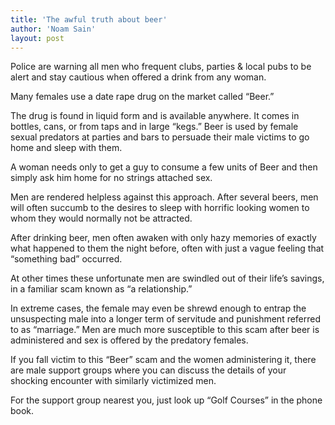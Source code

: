 ```yaml
---
title: 'The awful truth about beer'
author: 'Noam Sain'
layout: post
---
```


Police are warning all men who frequent clubs, parties &amp; local pubs to be alert and stay cautious when offered a drink from any woman.

Many females use a date rape drug on the market called “Beer.”

The drug is found in liquid form and is available anywhere. It comes in bottles, cans, or from taps and in large “kegs.” Beer is used by female sexual predators at parties and bars to persuade their male victims to go home and sleep with them.

A woman needs only to get a guy to consume a few units of Beer and then simply ask him home for no strings attached sex.

Men are rendered helpless against this approach. After several beers, men will often succumb to the desires to sleep with horrific looking women to whom they would normally not be attracted.

After drinking beer, men often awaken with only hazy memories of exactly what happened to them the night before, often with just a vague feeling that “something bad” occurred.

At other times these unfortunate men are swindled out of their life’s savings, in a familiar scam known as “a relationship.”

In extreme cases, the female may even be shrewd enough to entrap the unsuspecting male into a longer term of servitude and punishment referred to as “marriage.” Men are much more susceptible to this scam after beer is administered and sex is offered by the predatory females.

If you fall victim to this “Beer” scam and the women administering it, there are male support groups where you can discuss the details of your shocking encounter with similarly victimized men.

For the support group nearest you, just look up “Golf Courses” in the phone book.
